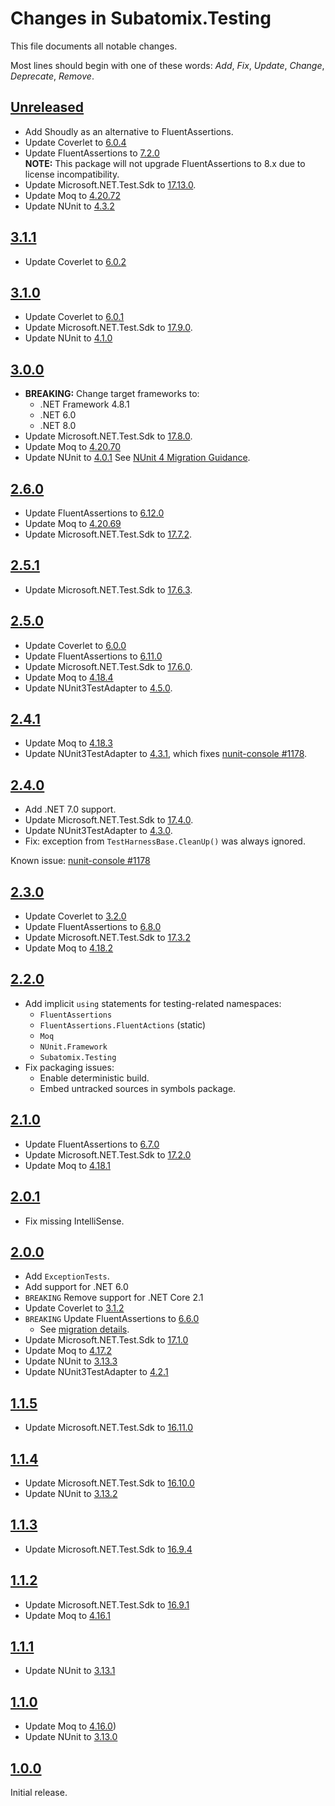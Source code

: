 # Changes in Subatomix.Testing
This file documents all notable changes.

Most lines should begin with one of these words:
*Add*, *Fix*, *Update*, *Change*, *Deprecate*, *Remove*.

<!--
-->
## [Unreleased](https://github.com/sharpjs/Subatomix.Testing/compare/release/3.1.1..HEAD)
- Add Shoudly as an alternative to FluentAssertions.
- Update Coverlet to [6.0.4](https://github.com/coverlet-coverage/coverlet/releases/tag/v6.0.4)
- Update FluentAssertions to [7.2.0](https://github.com/fluentassertions/fluentassertions/releases/tag/7.2.0)\
  **NOTE:** This package will not upgrade FluentAssertions to 8.x due to license incompatibility.
- Update Microsoft.NET.Test.Sdk to [17.13.0](https://github.com/microsoft/vstest/releases/tag/v17.13.0).
- Update Moq to [4.20.72](https://github.com/moq/moq/releases/tag/v4.20.72)
- Update NUnit to [4.3.2](https://docs.nunit.org/articles/nunit/release-notes/framework.html#nunit-432---dec-28-2024)

## [3.1.1](https://github.com/sharpjs/Subatomix.Testing/compare/release/3.1.0..release/3.1.1)
- Update Coverlet to [6.0.2](https://github.com/coverlet-coverage/coverlet/releases/tag/v6.0.2)

## [3.1.0](https://github.com/sharpjs/Subatomix.Testing/compare/release/3.0.0..release/3.1.0)
- Update Coverlet to [6.0.1](https://github.com/coverlet-coverage/coverlet/releases/tag/v6.0.1)
- Update Microsoft.NET.Test.Sdk to [17.9.0](https://github.com/microsoft/vstest/releases/tag/v17.9.0).
- Update NUnit to [4.1.0](https://docs.nunit.org/articles/nunit/release-notes/framework.html#nunit-41---february-23-2024)

## [3.0.0](https://github.com/sharpjs/Subatomix.Testing/compare/release/2.6.0..release/3.0.0)
- **BREAKING:** Change target frameworks to:
  - .NET Framework 4.8.1
  - .NET 6.0
  - .NET 8.0
- Update Microsoft.NET.Test.Sdk to [17.8.0](https://github.com/microsoft/vstest/releases/tag/v17.8.0).
- Update Moq to [4.20.70](https://github.com/moq/moq/releases/tag/v4.20.70)
- Update NUnit to [4.0.1](https://docs.nunit.org/articles/nunit/release-notes/framework.html#nunit-401---december-2-2023)
  See [NUnit 4 Migration Guidance](https://docs.nunit.org/articles/nunit/release-notes/Nunit4.0-MigrationGuide.html).

## [2.6.0](https://github.com/sharpjs/Subatomix.Testing/compare/release/2.5.1..release/2.6.0)
- Update FluentAssertions to [6.12.0](https://github.com/fluentassertions/fluentassertions/releases/tag/6.12.0)
- Update Moq to [4.20.69](https://github.com/moq/moq/releases/tag/v4.20.69)
- Update Microsoft.NET.Test.Sdk to [17.7.2](https://github.com/microsoft/vstest/releases/tag/v17.7.2).

## [2.5.1](https://github.com/sharpjs/Subatomix.Testing/compare/release/2.5.0..release/2.5.1)
- Update Microsoft.NET.Test.Sdk to [17.6.3](https://github.com/microsoft/vstest/releases/tag/v17.6.3).

## [2.5.0](https://github.com/sharpjs/Subatomix.Testing/compare/release/2.4.1..release/2.5.0)
- Update Coverlet to [6.0.0](https://github.com/coverlet-coverage/coverlet/releases/tag/v6.0.0)
- Update FluentAssertions to [6.11.0](https://github.com/fluentassertions/fluentassertions/releases/tag/6.11.0)
- Update Microsoft.NET.Test.Sdk to [17.6.0](https://github.com/microsoft/vstest/blob/main/docs/releases.md#1760).
- Update Moq to [4.18.4](https://github.com/moq/moq4/blob/v4.18.4/CHANGELOG.md)
- Update NUnit3TestAdapter to [4.5.0](https://docs.nunit.org/articles/vs-test-adapter/AdapterV4-Release-Notes.html#nunit3-test-adapter-for-visual-studio-and-dotnet---version-450---may-30-2023).

## [2.4.1](https://github.com/sharpjs/Subatomix.Testing/compare/release/2.4.0..release/2.4.1)
- Update Moq to [4.18.3](https://github.com/moq/moq4/blob/v4.18.3/CHANGELOG.md)
- Update NUnit3TestAdapter to [4.3.1](https://docs.nunit.org/articles/vs-test-adapter/AdapterV4-Release-Notes.html#nunit3-test-adapter-for-visual-studio---version-431---nov-19-2022),
  which fixes [nunit-console #1178](https://github.com/nunit/nunit-console/issues/1178).

## [2.4.0](https://github.com/sharpjs/Subatomix.Testing/compare/release/2.3.0..release/2.4.0)
- Add .NET 7.0 support.
- Update Microsoft.NET.Test.Sdk to [17.4.0](https://github.com/microsoft/vstest-docs/blob/main/docs/releases.md#1740).
- Update NUnit3TestAdapter to [4.3.0](https://docs.nunit.org/articles/vs-test-adapter/AdapterV4-Release-Notes.html#nunit3-test-adapter-for-visual-studio---version-430---oct-29-2022).
- Fix: exception from `TestHarnessBase.CleanUp()` was always ignored.

Known issue: [nunit-console #1178](https://github.com/nunit/nunit-console/issues/1178)

## [2.3.0](https://github.com/sharpjs/Subatomix.Testing/compare/release/2.2.0..release/2.3.0)
- Update Coverlet to [3.2.0](https://github.com/coverlet-coverage/coverlet/releases/tag/v5.8.0)
- Update FluentAssertions to [6.8.0](https://github.com/fluentassertions/fluentassertions/releases/tag/6.8.0)
- Update Microsoft.NET.Test.Sdk to [17.3.2](https://github.com/microsoft/vstest-docs/blob/main/docs/releases.md#1732)
- Update Moq to [4.18.2](https://github.com/moq/moq4/blob/v4.18.2/CHANGELOG.md)

## [2.2.0](https://github.com/sharpjs/Subatomix.Testing/compare/release/2.1.0..release/2.2.0)
- Add implicit `using` statements for testing-related namespaces:
  - `FluentAssertions`
  - `FluentAssertions.FluentActions` (static)
  - `Moq`
  - `NUnit.Framework`
  - `Subatomix.Testing`
- Fix packaging issues:
  - Enable deterministic build.
  - Embed untracked sources in symbols package.

## [2.1.0](https://github.com/sharpjs/Subatomix.Testing/compare/release/2.0.1..release/2.1.0)
- Update FluentAssertions to [6.7.0](https://github.com/fluentassertions/fluentassertions/releases/tag/6.7.0)
- Update Microsoft.NET.Test.Sdk to [17.2.0](https://github.com/microsoft/vstest-docs/blob/main/docs/releases.md#1720)
- Update Moq to [4.18.1](https://github.com/moq/moq4/blob/v4.18.1/CHANGELOG.md)

## [2.0.1](https://github.com/sharpjs/Subatomix.Testing/compare/release/2.0.0..release/2.0.1)
- Fix missing IntelliSense.

## [2.0.0](https://github.com/sharpjs/Subatomix.Testing/compare/release/1.1.5..release/2.0.0)
- Add `ExceptionTests`.
- Add support for .NET 6.0
- `BREAKING` Remove support for .NET Core 2.1
- Update Coverlet to [3.1.2](https://github.com/coverlet-coverage/coverlet/blob/master/Documentation/Changelog.md#release-date-2022-02-06)
- `BREAKING` Update FluentAssertions to [6.6.0](https://github.com/fluentassertions/fluentassertions/releases/tag/6.6.0)
  - See [migration details](https://fluentassertions.com/upgradingtov6).
- Update Microsoft.NET.Test.Sdk to [17.1.0](https://github.com/microsoft/vstest-docs/blob/main/docs/releases.md#1710)
- Update Moq to [4.17.2](https://github.com/moq/moq4/blob/v4.17.2/CHANGELOG.md)
- Update NUnit to [3.13.3](https://docs.nunit.org/articles/nunit/release-notes/framework.html#nunit-3133---march-20-2022)
- Update NUnit3TestAdapter to [4.2.1](https://docs.nunit.org/articles/vs-test-adapter/AdapterV4-Release-Notes.html#nunit3-test-adapter-for-visual-studio---version-421---jan-21-2022)

## [1.1.5](https://github.com/sharpjs/Subatomix.Testing/compare/release/1.1.4..release/1.1.5)
- Update Microsoft.NET.Test.Sdk to [16.11.0](https://github.com/microsoft/vstest-docs/blob/main/docs/releases.md#16110)

## [1.1.4](https://github.com/sharpjs/Subatomix.Testing/compare/release/1.1.3..release/1.1.4)
- Update Microsoft.NET.Test.Sdk to [16.10.0](https://github.com/microsoft/vstest-docs/blob/master/docs/releases.md#16100)
- Update NUnit to [3.13.2](https://docs.nunit.org/articles/nunit/release-notes/framework.html#nunit-3132---april-27-2021)

## [1.1.3](https://github.com/sharpjs/Subatomix.Testing/compare/release/1.1.2..release/1.1.3)
- Update Microsoft.NET.Test.Sdk to [16.9.4](https://github.com/microsoft/vstest-docs/blob/master/docs/releases.md#1694)

## [1.1.2](https://github.com/sharpjs/Subatomix.Testing/compare/release/1.1.1..release/1.1.2)
- Update Microsoft.NET.Test.Sdk to [16.9.1](https://github.com/microsoft/vstest-docs/blob/master/docs/releases.md#1691)
- Update Moq to [4.16.1](https://github.com/moq/moq4/blob/v4.16.1/CHANGELOG.md)

## [1.1.1](https://github.com/sharpjs/Subatomix.Testing/compare/release/1.1.0..release/1.1.1)
- Update NUnit to [3.13.1](https://docs.nunit.org/articles/nunit/release-notes/framework.html#nunit-3131---january-31-2021)

## [1.1.0](https://github.com/sharpjs/Subatomix.Testing/compare/release/1.0.0..release/1.1.0)
- Update Moq to [4.16.0](https://github.com/moq/moq4/blob/v4.16.0/CHANGELOG.md))
- Update NUnit to [3.13.0](https://docs.nunit.org/articles/nunit/release-notes/framework.html#nunit-313---january-7-2021)

## [1.0.0](https://github.com/sharpjs/Subatomix.Testing/tree/release/1.0.0)
Initial release.

<!--
  Copyright 2023 Subatomix Research Inc.
  SPDX-License-Identifier: ISC
-->
